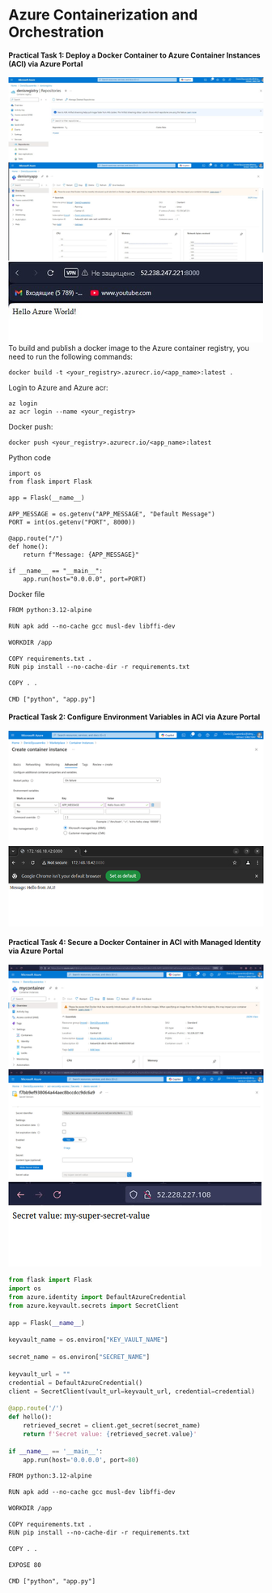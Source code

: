 # Azure Containerization and Orchestration

#### Practical Task 1: Deploy a Docker Container to Azure Container Instances (ACI) via Azure Portal
![image info](pict/1.1.jpg)
![image info](pict/1.2.jpg)
![image info](pict/1.3.jpg)
To build and publish a docker image to the Azure container registry, you need to run the following commands:
```
docker build -t <your_registry>.azurecr.io/<app_name>:latest .
```

Login to Azure and Azure acr:
```
az login
az acr login --name <your_registry>
```

Docker push:
```
docker push <your_registry>.azurecr.io/<app_name>:latest
```

Python code
```
import os
from flask import Flask

app = Flask(__name__)

APP_MESSAGE = os.getenv("APP_MESSAGE", "Default Message")
PORT = int(os.getenv("PORT", 8000))

@app.route("/")
def home():
    return f"Message: {APP_MESSAGE}"

if __name__ == "__main__":
    app.run(host="0.0.0.0", port=PORT)
```
Docker file
```
FROM python:3.12-alpine

RUN apk add --no-cache gcc musl-dev libffi-dev

WORKDIR /app

COPY requirements.txt .
RUN pip install --no-cache-dir -r requirements.txt

COPY . .

CMD ["python", "app.py"]
```

#### Practical Task 2: Configure Environment Variables in ACI via Azure Portal
![image info](pict/2.2.png)
![image info](pict/2.1.png)

#### Practical Task 4: Secure a Docker Container in ACI with Managed Identity via Azure Portal

![image info](pict/4.1.jpg)
![image info](pict/4.2.jpg)
![image info](pict/4.3.jpg)

```python
from flask import Flask
import os
from azure.identity import DefaultAzureCredential
from azure.keyvault.secrets import SecretClient

app = Flask(__name__)

keyvault_name = os.environ["KEY_VAULT_NAME"]

secret_name = os.environ["SECRET_NAME"]

keyvault_url = ""
credential = DefaultAzureCredential()
client = SecretClient(vault_url=keyvault_url, credential=credential)

@app.route('/')
def hello():
    retrieved_secret = client.get_secret(secret_name)
    return f'Secret value: {retrieved_secret.value}'

if __name__ == '__main__':
    app.run(host='0.0.0.0', port=80)
```

```
FROM python:3.12-alpine

RUN apk add --no-cache gcc musl-dev libffi-dev

WORKDIR /app

COPY requirements.txt .
RUN pip install --no-cache-dir -r requirements.txt 

COPY . .

EXPOSE 80

CMD ["python", "app.py"]

```